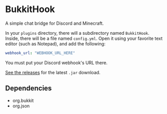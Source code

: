 # BukkitHook

A simple chat bridge for Discord and Minecraft.

In your `plugins` directory, there will a subdirectory named `BukkitHook`.
Inside, there will be a file named `config.yml`.
Open it using your favorite text editor (such as Notepad), and add the following:

```yaml
webhook_url: "WEBHOOK_URL_HERE"
```

You must put your Discord webhook's URL there.

[See the releases](https://github.com/apacheli/bukkithook/releases) for the latest `.jar` download.

## Dependencies

- org.bukkit
- org.json
